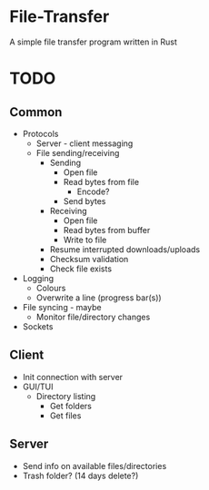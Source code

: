 # File-Transfer
A simple file transfer program written in Rust

# TODO
## Common
- Protocols
  - Server - client messaging
  - File sending/receiving
    - Sending
      - Open file
      - Read bytes from file
        - Encode?
      - Send bytes
    - Receiving
      - Open file
      - Read bytes from buffer
      - Write to file
    - Resume interrupted downloads/uploads
    - Checksum validation
    - Check file exists
- Logging
  - Colours
  - Overwrite a line (progress bar(s))
- File syncing - maybe
  - Monitor file/directory changes
- Sockets
## Client
- Init connection with server
- GUI/TUI
  - Directory listing
    - Get folders
    - Get files
## Server
- Send info on available files/directories
- Trash folder? (14 days delete?)